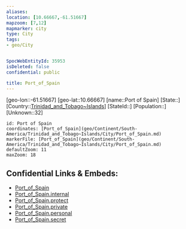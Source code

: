 ```yaml
---
aliases: 
location: [10.66667,-61.51667]
mapzoom: [7,12] 
mapmarker: city 
type: City
tags:
- geo/City


SpocWebEntityId: 35953
isDeleted: false
confidential: public

title: Port_of_Spain
---
```

[geo-lon::-61.51667]
[geo-lat::10.66667]
[name::Port of Spain]
[State::]
[Country::[Trinidad_and_Tobago~Islands](geo/Continent/South-America/Trinidad_and_Tobago~Islands.md)]
[StateId::]
[Population::]
[Unknown::32]


```leaflet
id: Port of Spain
coordinates: [Port_of_Spain](geo/Continent/South-America/Trinidad_and_Tobago~Islands/City/Port_of_Spain.md)
markerFile: [Port_of_Spain](geo/Continent/South-America/Trinidad_and_Tobago~Islands/City/Port_of_Spain.md)
defaultZoom: 11 
maxZoom: 18
```


## Confidential Links & Embeds: 
- [Port_of_Spain](../../../../../../_public/geo/Continent/South-America/Trinidad_and_Tobago~Islands/City/Port_of_Spain.md) 
- [Port_of_Spain.internal](../../../../../../_internal/geo/Continent/South-America/Trinidad_and_Tobago~Islands/City/Port_of_Spain.internal.md) 
- [Port_of_Spain.protect](../../../../../../_protect/geo/Continent/South-America/Trinidad_and_Tobago~Islands/City/Port_of_Spain.protect.md) 
- [Port_of_Spain.private](../../../../../../_private/geo/Continent/South-America/Trinidad_and_Tobago~Islands/City/Port_of_Spain.private.md) 
- [Port_of_Spain.personal](../../../../../../_personal/geo/Continent/South-America/Trinidad_and_Tobago~Islands/City/Port_of_Spain.personal.md) 
- [Port_of_Spain.secret](../../../../../../_secret/geo/Continent/South-America/Trinidad_and_Tobago~Islands/City/Port_of_Spain.secret.md) 
